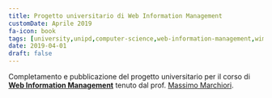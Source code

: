 ```yaml
---
title: Progetto universitario di Web Information Management
customDate: Aprile 2019
fa-icon: book
tags: [university,unipd,computer-science,web-information-management,wim]
date: 2019-04-01
draft: false
---
```


Completamento e pubblicazione del progetto universitario per il corso di **[Web Information Management](http://public.marianosciacco.it/wim_progetto_hdblog.pdf)** tenuto dal prof. [Massimo Marchiori](https://it.wikipedia.org/wiki/Massimo_Marchiori).
